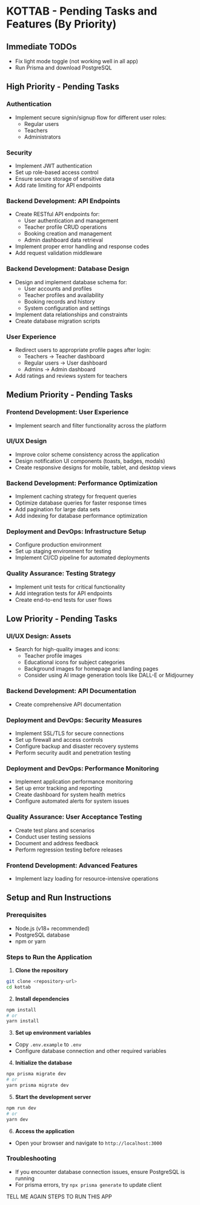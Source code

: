 # KOTTAB - Pending Tasks and Features (By Priority)

## Immediate TODOs
- Fix light mode toggle (not working well in all app)
- Run Prisma and download PostgreSQL

## High Priority - Pending Tasks

### Authentication
- Implement secure signin/signup flow for different user roles:
  - Regular users
  - Teachers
  - Administrators

### Security
- Implement JWT authentication
- Set up role-based access control
- Ensure secure storage of sensitive data
- Add rate limiting for API endpoints

### Backend Development: API Endpoints
- Create RESTful API endpoints for:
  - User authentication and management
  - Teacher profile CRUD operations
  - Booking creation and management
  - Admin dashboard data retrieval
- Implement proper error handling and response codes
- Add request validation middleware

### Backend Development: Database Design
- Design and implement database schema for:
  - User accounts and profiles
  - Teacher profiles and availability
  - Booking records and history
  - System configuration and settings
- Implement data relationships and constraints
- Create database migration scripts

### User Experience
- Redirect users to appropriate profile pages after login:
  - Teachers → Teacher dashboard
  - Regular users → User dashboard
  - Admins → Admin dashboard
- Add ratings and reviews system for teachers

## Medium Priority - Pending Tasks

### Frontend Development: User Experience
- Implement search and filter functionality across the platform

### UI/UX Design
- Improve color scheme consistency across the application
- Design notification UI components (toasts, badges, modals)
- Create responsive designs for mobile, tablet, and desktop views

### Backend Development: Performance Optimization
- Implement caching strategy for frequent queries
- Optimize database queries for faster response times
- Add pagination for large data sets
- Add indexing for database performance optimization

### Deployment and DevOps: Infrastructure Setup
- Configure production environment
- Set up staging environment for testing
- Implement CI/CD pipeline for automated deployments

### Quality Assurance: Testing Strategy
- Implement unit tests for critical functionality
- Add integration tests for API endpoints
- Create end-to-end tests for user flows

## Low Priority - Pending Tasks

### UI/UX Design: Assets
- Search for high-quality images and icons:
  - Teacher profile images
  - Educational icons for subject categories
  - Background images for homepage and landing pages
  - Consider using AI image generation tools like DALL-E or Midjourney

### Backend Development: API Documentation
- Create comprehensive API documentation

### Deployment and DevOps: Security Measures
- Implement SSL/TLS for secure connections
- Set up firewall and access controls
- Configure backup and disaster recovery systems
- Perform security audit and penetration testing

### Deployment and DevOps: Performance Monitoring
- Implement application performance monitoring
- Set up error tracking and reporting
- Create dashboard for system health metrics
- Configure automated alerts for system issues

### Quality Assurance: User Acceptance Testing
- Create test plans and scenarios
- Conduct user testing sessions
- Document and address feedback
- Perform regression testing before releases

### Frontend Development: Advanced Features
- Implement lazy loading for resource-intensive operations





## Setup and Run Instructions

### Prerequisites
- Node.js (v18+ recommended)
- PostgreSQL database
- npm or yarn

### Steps to Run the Application
1. **Clone the repository**
  ```bash
  git clone <repository-url>
  cd kottab
  ```

2. **Install dependencies**
  ```bash
  npm install
  # or
  yarn install
  ```

3. **Set up environment variables**
  - Copy `.env.example` to `.env`
  - Configure database connection and other required variables

4. **Initialize the database**
  ```bash
  npx prisma migrate dev
  # or
  yarn prisma migrate dev
  ```

5. **Start the development server**
  ```bash
  npm run dev
  # or
  yarn dev
  ```

6. **Access the application**
  - Open your browser and navigate to `http://localhost:3000`

### Troubleshooting
- If you encounter database connection issues, ensure PostgreSQL is running
- For prisma errors, try `npx prisma generate` to update client

TELL ME AGAIN STEPS TO RUN THIS APP
